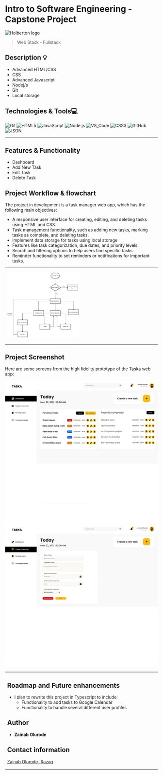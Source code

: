 # Intro to Software Engineering - Capstone Project

![Holberton logo](https://www.alxafrica.com/wp-content/uploads/2022/01/header-logo.png)

> Web Stack - Fullstack

## Description :bulb:

- Advanced HTML/CSS
- CSS
- Advanced Javascript
- Nodej/s
- Git
- Local storage

## Technologies & Tools:computer:

![Git](https://img.shields.io/badge/≡-Git-F05032?logo=git&style=flat-square&labelColor=282828)
![HTML5](https://img.shields.io/badge/≡-HTML5-E34F26?&style=flat-square&logo=html5&labelColor=282828)
![JavaScript](https://img.shields.io/badge/≡-JavaScript-F7DF1E?logo=javascript&style=flat-square&labelColor=282828)
![Node.js](https://img.shields.io/badge/≡-Node.js-339933?logo=Node.js&style=flat-square&labelColor=282828)
![VS_Code](https://img.shields.io/badge/≡-VS_Code-007ACC?logo=visual-studio-code&style=flat-square&logoColor=007ACC&labelColor=282828)
![CSS3](https://img.shields.io/badge/≡-CSS3-1572B6?logo=CSS3&style=flat-square&logoColor=1572B6&labelColor=282828)
![GitHub](https://img.shields.io/badge/≡-GitHub-181717?logo=GitHub&style=flat-square&labelColor=282828)
![JSON](https://img.shields.io/badge/≡-JSON-000000?logo=JSON&style=flat-square&labelColor=282828)

---

## Features & Functionality

- Dashboard
- Add New Task
- Edit Task
- Delete Task

## Project Workflow & flowchart

The project in development is a task manager web app, which has the following main objectives:

- A responsive user interface for creating, editing, and deleting tasks using HTML and CSS.
- Task management functionality, such as adding new tasks, marking tasks as complete, and deleting tasks.
- Implement data storage for tasks using local storage
- Features like task categorization, due dates, and priority levels.
- Search and filtering options to help users find specific tasks.
- Reminder functionality to set reminders or notifications for important tasks.

<table>
<tr>
<td valign="top" width="50%">

![Flow Chart](images/flowchart.png)</td>

<td valign="top" width="50%">

</td>
</tr>
</table>

## Project Screenshot

Here are some screens from the high fidelity prototype of the Taska web app:

![figma file](images/dashboard.jpg)
![figma file](images/newtask.jpg)

<table>
<tr>
<td valign="top" width="50%">

## Roadmap and Future enhancements

- I plan to rewrite this project in Typescript to include:
  - Functionality to add tasks to Google Calendar
  - Functionality to handle several different user profiles

## Author

- **Zainab Olurode**

## Contact information

[Zainab Olurode-Razaq](https://www.linkedin.com/in/zainab-olurode)
